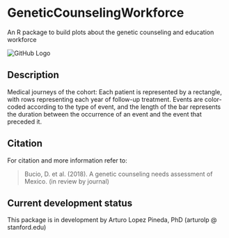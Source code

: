 # GeneticCounselingWorkforce
An R package to build plots about the genetic counseling and education workforce

![GitHub Logo](/images/map-regions-respondants.png)

## Description
Medical journeys of the cohort: Each patient is represented by a rectangle, with rows representing each year of follow-up treatment. Events are color-coded according to the type of event, and the length of the bar represents the duration between the occurrence of an event and the event that preceded it.

## Citation
For citation and more information refer to:

>Bucio, D. et al. (2018). A genetic counseling needs assessment of Mexico. (in review by journal)



## Current development status
This package is in development by Arturo Lopez Pineda, PhD (arturolp @ stanford.edu)
